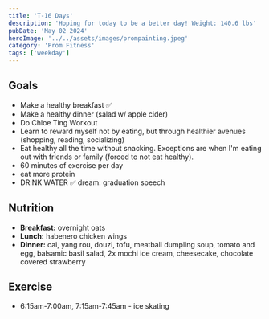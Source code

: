 ```yaml
---
title: 'T-16 Days'
description: 'Hoping for today to be a better day! Weight: 140.6 lbs'
pubDate: 'May 02 2024'
heroImage: '../../assets/images/prompainting.jpeg'
category: 'Prom Fitness'
tags: ['weekday']
---
```


## Goals

- Make a healthy breakfast ✅
- Make a healthy dinner (salad w/ apple cider)
- Do Chloe Ting Workout
- Learn to reward myself not by eating, but through healthier avenues (shopping, reading, socializing)
- Eat healthy all the time without snacking. Exceptions are when I'm eating out with friends or family (forced to not eat healthy).
- 60 minutes of exercise per day
- eat more protein
- DRINK WATER ✅
  dream: graduation speech

## Nutrition

- **Breakfast:** overnight oats
- **Lunch:** habenero chicken wings
- **Dinner:** cai, yang rou, douzi, tofu, meatball dumpling soup, tomato and egg, balsamic basil salad, 2x mochi ice cream, cheesecake, chocolate covered strawberry

## Exercise

- 6:15am-7:00am, 7:15am-7:45am - ice skating

